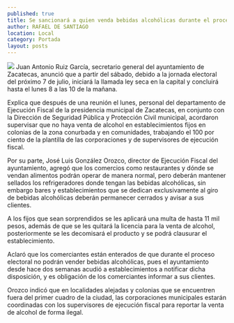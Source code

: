 ```yaml
---
published: true
title: Se sancionará a quien venda bebidas alcohólicas durante el proceso electoral
author: RAFAEL DE SANTIAGO
location: Local
category: Portada
layout: posts
---
```


![](http://i.imgur.com/TqOrCh0m.jpg)
Juan Antonio Ruiz García, secretario general del ayuntamiento de Zacatecas, anunció que a partir del sábado, debido a la jornada electoral del próximo 7 de julio, iniciará la llamada ley seca en la capital y concluirá hasta el lunes 8 a las 10 de la mañana.

Explica que después de una reunión el lunes, personal del departamento de Ejecución Fiscal de la presidencia municipal de Zacatecas, en conjunto con la Dirección de Seguridad Pública y Protección Civil municipal, acordaron supervisar que no haya venta de alcohol en establecimientos fijos en colonias de la zona conurbada y en comunidades, trabajando el 100 por ciento de la plantilla de las corporaciones y de supervisores de ejecución fiscal.

Por su parte, José Luis González Orozco, director de Ejecución Fiscal del ayuntamiento, agregó que los comercios como restaurantes y dónde se vendan alimentos podrán operar de manera normal, pero deberán mantener sellados los refrigeradores donde tengan las bebidas alcohólicas, sin embargo bares y establecimientos que se dedican exclusivamente al giro de bebidas alcohólicas deberán permanecer cerrados y avisar a sus clientes.

A los fijos que sean sorprendidos se les aplicará una multa de hasta 11 mil pesos, además de que se les quitará la licencia para la venta de alcohol, posteriormente se les decomisará el producto y se podrá clausurar el establecimiento.

Aclaró que los comerciantes están enterados de que durante el proceso electoral no podrán vender bebidas alcohólicas, pues el ayuntamiento desde hace dos semanas acudió a establecimientos a notificar dicha disposición, y es obligación de los comerciantes informar a sus clientes.

Orozco indicó que en localidades alejadas y colonias que se encuentren fuera del primer cuadro de la ciudad, las corporaciones municipales estarán coordinadas con los supervisores de ejecución fiscal para reportar la venta de alcohol de forma ilegal.
